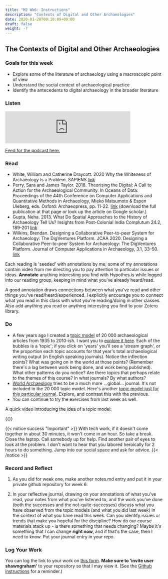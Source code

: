```yaml
---
title: "M2 Wk6: Instructions"
description: "Contexts of Digital and Other Archaeologies"
date: 2020-01-28T00:10:09+09:00
draft: false
weight: -7
---
```

## The Contexts of Digital and Other Archaeologies

### Goals for this week

- Explore some of the literature of archaeology using a macroscopic point of view
- Understand the social context of archaeological practice
- Identify the antecedents to digital archaeology in the broader literature

### Listen

<iframe src="https://anchor.fm/dr-graham/embed/episodes/HIST3000CLCV3000-Week-6-The-Contexts-of-Digital-and-Other-Archaeologies-eijqe3" height="102px" width="400px" frameborder="0" scrolling="no"></iframe>

[Feed for the podcast here.](https://anchor.fm/s/1c3d3bfc/podcast/rss)

### Read

+ White, William and Catherine Draycott. 2020 Why the Whiteness of Archaeology Is a Problem. SAPIENS [link](https://www.sapiens.org/archaeology/archaeology-diversity/)
+ Perry, Sara and James Taylor. 2018. Theorising the Digital: A Call to Action for the Archaeological Community. In Oceans of Data: Proceedings of the 44th Conference on Computer Applications and Quantitative Methods in Archaeology, Mieko Matsumoto & Espen Uleberg, eds. Oxford: Archaeopress, pp. 11-22. [link](data/Theorising_the_Digital_A_Call_to_Action.pdf) (download the full publication at that page _or_ look up the article on Google scholar.)
+ Gupta, Neha. 2013. What Do Spatial Approaches to the History of Archaeology Tell Us? Insights from Post-Colonial India Complutum 24.2, 189-201 [link](https://revistas.ucm.es/index.php/CMPL/article/download/43379/41051/0)
+ Wilkins, Brendan. Designing a Collaborative Peer-to-peer System for Archaeology: The DigVentures Platform. JCAA 2020. Designing a Collaborative Peer-to-peer System for Archaeology: The DigVentures Platform. Journal of Computer Applications in Archaeology, 3.1, 33–50. [link](http://doi.org/10.5334/jcaa.34)

Each reading is 'seeded' with annotations by me; some of my annotations contain video from me directing you to pay attention to particular issues or ideas. **Annotate** anything interesting you find with Hypothes.is while logged into our reading group, keeping in mind what you've already heard/read.

A good annotation draws connections between what you've read and other things you've read/heard/experienced. I explicitly encourage you to connect what you read in this class with what you're reading/doing in other classes. Also add anything you read or anything interesting you find to your Zotero library.


### Do

- A few years ago I created a [topic model](https://programminghistorian.org/en/lessons/topic-modeling-and-mallet#what-is-topic-modeling-and-for-whom-is-this-useful) of 20 000 archaeological articles from 1935 to 2010-ish. I want you to [explore it here](https://shawngraham.github.io/archae-topic-models/20000/#). Each of the bubbles is a 'topic'; if you click on 'years' you'll see a 'stream graph', or the proportion each topic accounts for that year's total archaeological writing output (in English speaking journals). Notice the inflection points? What was going on in the world at those points? (Remember there's a lag between work being done, and work being published). What other patterns do you notice? Are there topics that perhaps relate to the themes of this course? In what journals? By what authors?
- [World Archaeology](https://www.tandfonline.com/action/journalInformation?show=aimsScope&journalCode=rwar20) tries to be a much more ...global... journal. It's not included in the 20 000 topic model. Here's another [topic model just for this particular journal](http://graeworks.net/digitalarchae/wa/#). Explore, and contrast this with the previous.
- You can continue to try the exercises from last week as well.

A quick video introducing the idea of a topic model:

{{<youtube gN2x_KjJI1o >}}

{{< notice success "Important" >}} With tech work, if it doesn't come together in about 30 minutes, it won't come in an hour. So take a break. Close the laptop. Call somebody up for help. Find another pair of eyes to look at the problem. I don't want to hear that you labored heroically for 2 hours to do something. Jump into our social space and ask for advice.
{{< /notice >}}

### Record and Reflect

1. As you did for week one, make another notes.md entry and put it in your private github repository for week 6.

2. In your reflective journal, drawing on your annotations of what you've read, your notes from what you've listened to, and the work you've done (both the successes and the not-quite-successes) discuss what you have observed from the topic models (and what you did last week) in the context of what you have read this week. Can you identify issues or trends that make you hopeful for the discipline? How do our course materials stack up - is there something that needs changing? Maybe it's something that I can change **right now**, and if that's the case, then I need to know. Put your journal entry in your repo.

### Log Your Work

You can log the link to your work on [this form](https://forms.gle/9BMvFeFda9qq36fAA). **Make sure to 'invite user shawngraham'** to your repository so that I may view it. (See the [Github instructions](/week/1/github) for a reminder.)
